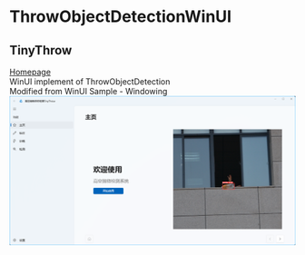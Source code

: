 # ThrowObjectDetectionWinUI
## TinyThrow
[Homepage](https://tiny.zerokirby.cn)  
WinUI implement of ThrowObjectDetection  
Modified from WinUI Sample - Windowing  
![Screenshot](Screenshot.png)
